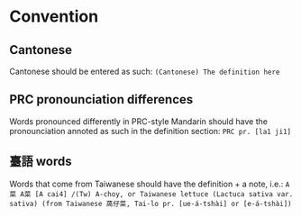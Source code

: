 # Convention
## Cantonese
Cantonese should be entered as such:
`(Cantonese) The definition here`
## PRC pronounciation differences
Words pronounced differently in PRC-style Mandarin should have the pronounciation annoted as such in the definition section:
`PRC pr. [la1 ji1]`
## 臺語 words
Words that come from Taiwanese should have the definition + a note, i.e.:
`A菜 A菜 [A cai4] /(Tw) A-choy, or Taiwanese lettuce (Lactuca sativa var. sativa) (from Taiwanese 萵仔菜, Tai-lo pr. [ue-á-tshài] or [e-á-tshài])`
